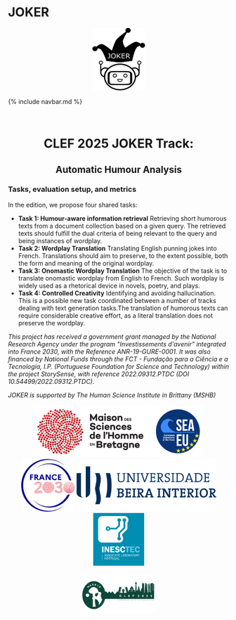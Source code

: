 # JOKER
<p align="center">
  <img src="./img/joker.png" width="120" height="142">
</p>

{% include navbar.md %}

<br>
  <h1 align="center">CLEF 2025 JOKER Track:</h1>
  <h2 align="center">Automatic Humour Analysis</h2> 

### Tasks, evaluation setup, and metrics
In the edition, we propose four shared tasks:
* **Task 1: Humour-aware information retrieval** Retrieving short humorous texts from a document collection based on a given query. The retrieved texts should fulfill the dual criteria of being relevant to the query and being instances of wordplay. 
* **Task 2: Wordplay Translation** Translating English punning jokes into French. Translations should aim to preserve, to the extent possible, both the form and meaning of the original wordplay.
* **Task 3: Onomastic Wordplay Translation** The objective of the task is to translate onomastic wordplay from English to French. Such wordplay is widely used as a rhetorical device in novels, poetry, and plays.
* **Task 4: Controlled Creativity** Identifying and avoiding hallucination. This is a possible new task coordinated between a number of tracks dealing with text generation tasks.The translation of humorous texts can require considerable creative effort, as a literal translation does not preserve the wordplay.
 

<p>
<em>This project has received a government grant managed by the National Research Agency under the program "Investissements d'avenir" integrated into France 2030, with the Reference ANR-19-GURE-0001. It was also financed by National Funds through the FCT - Fundação para a Ciência e a Tecnologia, I.P. (Portuguese Foundation for Science and Technology) within the project StorySense, with reference 2022.09312.PTDC (DOI 10.54499/2022.09312.PTDC). </em>
</p>
<p>
<em>JOKER is supported by The Human Science Institute in Brittany (MSHB)</em>
</p>
<div align="center">
  <a href="https://www.mshb.fr"><img src="img/mshb.jpg" height="120"></a>
  <a href="https://sea-eu.org/?lang=fr"><img src="img/sea-eu.png" height="120"></a>
  <a href="https://www.gouvernement.fr/le-programme-d-investissements-d-avenir"><img src="img/Logotype France 2030.jpg" height="120"></a>
  <a href="https://www.ubi.pt"><img src="img/ubi.png" height="120"></a>
  <a href="https://www.inesctec.pt"><img src="img/inesctec.png" height="120"></a>
</div>
<br />
<div align="center">
  <a href="https://clef2025.clef-initiative.eu/index.php"><img src="img/clef2025.png" height="90"></a> 
</div>
